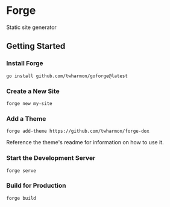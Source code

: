 # Forge
Static site generator

## Getting Started

### Install Forge
```
go install github.com/twharmon/goforge@latest
```

### Create a New Site
```
forge new my-site
```

### Add a Theme
```
forge add-theme https://github.com/twharmon/forge-dox
```
Reference the theme's readme for information on how to use it.

### Start the Development Server
```
forge serve
```

### Build for Production
```
forge build
```
